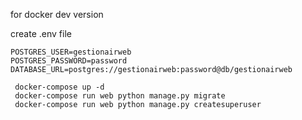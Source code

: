 for docker dev version

create .env file

```
POSTGRES_USER=gestionairweb
POSTGRES_PASSWORD=password
DATABASE_URL=postgres://gestionairweb:password@db/gestionairweb
``` 

```
 docker-compose up -d
 docker-compose run web python manage.py migrate
 docker-compose run web python manage.py createsuperuser
```